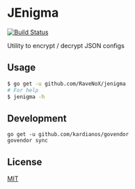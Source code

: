 # JEnigma
[![Build Status](https://travis-ci.org/RaveNoX/jenigma.svg?branch=master)](https://travis-ci.org/RaveNoX/jenigma)

Utility to encrypt / decrypt JSON configs

## Usage

```bash
$ go get -u github.com/RaveNoX/jenigma
# For help
$ jenigma -h
```

## Development
```
go get -u github.com/kardianos/govendor
govendor sync
```

## License
[MIT](./LICENSE)
